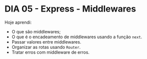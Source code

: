 # DIA 05 - Express - Middlewares

Hoje aprendi:

- O que são middlewares;
- O que é o encadeamento de middlewares usando a função `next`.
- Passar valores entre middlewares.
- Organizar as rotas usando `Router`.
- Tratar erros com middleware de erros.

